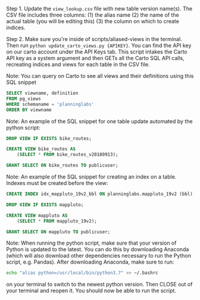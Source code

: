 Step 1.
Update the `view_lookup.csv` file with new table version name(s). The CSV file includes three columns: (1) the alias name (2) the name of the actual table (you will be editing this) (3) the column on which to create indices.

Step 2.
Make sure you're inside of scripts/aliased-views in the terminal. Then run `python update_carto_views.py {APIKEY}`. You can find the API key on our carto account under the API Keys tab. This script intakes the Carto API key as a system argument and then GETs all the Carto SQL API calls, recreating indices and views for each table in the CSV file.

Note: You can query on Carto to see all views and their definitions using this SQL snippet

```sql
SELECT viewname, definition 
FROM pg_views 
WHERE schemaname = 'planninglabs' 
ORDER BY viewname
```

Note: An example of the SQL snippet for one table update automated by the python script:
```sql
DROP VIEW IF EXISTS bike_routes;

CREATE VIEW bike_routes AS
	(SELECT * FROM bike_routes_v20180913);

GRANT SELECT ON bike_routes TO publicuser;
```

Note: An example of the SQL snippet for creating an index on a table. Indexes must be created before the view:
```sql
CREATE INDEX idx_mappluto_19v2_bbl ON planninglabs.mappluto_19v2 (bbl);

DROP VIEW IF EXISTS mappluto;

CREATE VIEW mappluto AS
	(SELECT * FROM mappluto_19v2);

GRANT SELECT ON mappluto TO publicuser;
```

Note: When running the python script, make sure that your version of Python is updated to the latest. You can do this by downloading Anaconda (which will also download other dependencies necessary to run the Python script, e.g. Pandas). After downloading Anaconda, make sure to run:  
```sh
echo "alias python=/usr/local/bin/python3.7" >> ~/.bashrc
```
 on your terminal to switch to the newest python version. Then CLOSE out of your terminal and reopen it. You should now be able to run the script.
